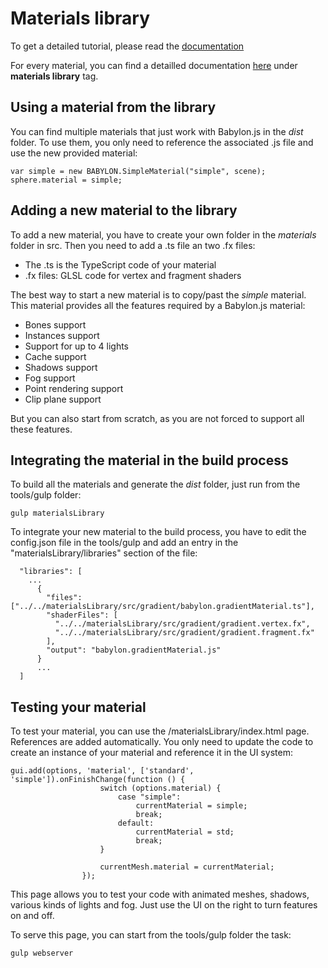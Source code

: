 ﻿# Materials library

To get a detailed tutorial, please read the [documentation](http://doc.babylonjs.com/tutorials/How_to_create_a_material_for_materialsLibrary)

For every material, you can find a detailled documentation [here](http://doc.babylonjs.com/extensions) under **materials library** tag.

## Using a material from the library

You can find multiple materials that just work with Babylon.js in the *dist* folder. To use them, you only need to reference the associated .js file and use the new provided material:

```
var simple = new BABYLON.SimpleMaterial("simple", scene);
sphere.material = simple;
```

## Adding a new material to the library

To add a new material, you have to create your own folder in the *materials* folder in src. Then you need to add a .ts file an two .fx files:
* The .ts is the TypeScript code of your material
* .fx files: GLSL code for vertex and fragment shaders

The best way to start a new material is to copy/past the *simple* material. This material provides all the features required by a Babylon.js material:
- Bones support
- Instances support
- Support for up to 4 lights
- Cache support
- Shadows support
- Fog support
- Point rendering support
- Clip plane support

But you can also start from scratch, as you are not forced to support all these features.

## Integrating the material in the build process

To build all the materials and generate the *dist* folder, just run from the tools/gulp folder:

```
gulp materialsLibrary
```

To integrate your new material to the build process, you have to edit the config.json file in the tools/gulp and add an entry in the "materialsLibrary/libraries" section of the file:

```
  "libraries": [
    ...
      {
        "files": ["../../materialsLibrary/src/gradient/babylon.gradientMaterial.ts"],
        "shaderFiles": [
          "../../materialsLibrary/src/gradient/gradient.vertex.fx",
          "../../materialsLibrary/src/gradient/gradient.fragment.fx"
        ],
        "output": "babylon.gradientMaterial.js"
      }
      ...
  ]
```

## Testing your material

To test your material, you can use the /materialsLibrary/index.html page. References are added automatically. You only need to update the code to create an instance of your material and reference it in the UI system:

```
gui.add(options, 'material', ['standard', 'simple']).onFinishChange(function () {
					switch (options.material) {
						case "simple":
							currentMaterial = simple;
							break;
						default:
							currentMaterial = std;
							break;
					}

					currentMesh.material = currentMaterial;
				});
```

This page allows you to test your code with animated meshes, shadows, various kinds of lights and fog. Just use the UI on the right to turn features on and off.

To serve this page, you can start from the tools/gulp folder the task:

```
gulp webserver
```
